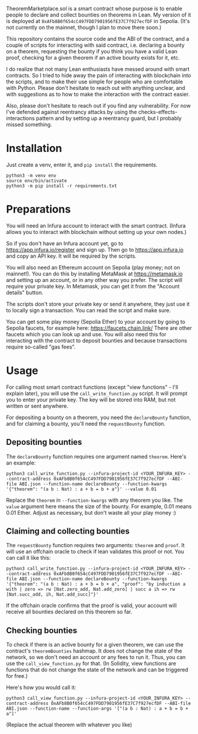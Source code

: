 TheoremMarketplace.sol is a smart contract whose purpose is to enable people to declare and collect bounties on theorems in Lean.
My version of it is deployed at `0xAFb8B0f654cC497FDD7901956fE37C7f927ecfDF` in Sepolia. 
(It's not currently on the mainnet, though I plan to move there soon.)

This repository contains the source code and the ABI of the contract, and a couple of scripts for interacting with said contract, i.e. declaring a bounty on a theorem, requesting the bounty if you think you have a valid Lean proof, checking for a given theorem if an active bounty exists for it, etc.

I do realize that not many Lean enthusiasts have messed around with smart contracts. So I tried to hide away the pain of interacting with blockchain into the scripts, and to make their use simple for people who are comfortable with Python. Please don't hesitate to reach out with anything unclear, and with suggestions as to how to make the interaction with the contract easier. 

Also, please don't hesitate to reach out if you find any vulnerability. For now I've defended against reentrancy attacks by using the checks-effects-interactions pattern and by setting up a reentrancy guard, but I probably missed something.

# Installation

Just create a venv, enter it, and `pip install` the requirements. 

```commandline
python3 -m venv env
source env/bin/activate
python3 -m pip install -r requirements.txt
```

# Preparations

You will need an Infura account to interact with the smart contract. (Infura allows you to interact with blockchain without setting up your own nodes.) 

So if you don't have an Infura account yet, go to https://app.infura.io/register and sign up.
Then go to https://app.infura.io and copy an API key. It will be required by the scripts.

You will also need an Ethereum account on Sepolia (play money; not on mainnet!). You can do this by installing MetaMask at https://metamask.io and setting up an account, or in any other way you prefer. The script will require your private key. In Metamask, you can get it from the "Account details" button.

The scripts don't store your private key or send it anywhere, they just use it to locally sign a transaction. You can read the script and make sure.

You can get some play money (Sepolia Ether) to your account by going to Sepolia faucets, for example here: https://faucets.chain.link/
There are other faucets which you can look up and use. You will also need this for interacting with the contract to deposit bounties and because transactions require so-called "gas fees".

# Usage

For calling most smart contract functions (except "view functions" - I'll explain later), you will use the `call_write_function.py` script.
It will prompt you to enter your private key. The key will be stored into RAM, but not written or sent anywhere.

For depositing a bounty on a theorem, you need the `declareBounty` function, and for claiming a bounty, you'll need the `requestBounty` function.

## Depositing bounties

The `declareBounty` function requires one argument named `theorem`.
Here's an example:

```commandline
python3 call_write_function.py --infura-project-id <YOUR_INFURA_KEY> --contract-address 0xAFb8B0f654cC497FDD7901956fE37C7f927ecfDF --ABI-file ABI.json --function-name declareBounty --function-kwargs '{"theorem": "(a b : Nat) : a + b = b + a"}' --value 0.01
```

Replace the `theorem` in `--function-kwargs` with any theorem you like.
The `value` argument here means the size of the bounty. For example, 0.01 means 0.01 Ether. Adjust as necessary, but don't waste all your play money :)


## Claiming and collecting bounties

The `requestBounty` function requires two arguments: `theorem` and `proof`. It will use an offchain oracle to check if lean validates this proof or not.
You can call it like this:

```commandline
python3 call_write_function.py --infura-project-id <YOUR_INFURA_KEY> --contract-address 0xAFb8B0f654cC497FDD7901956fE37C7f927ecfDF --ABI-file ABI.json --function-name declareBounty --function-kwargs '{"theorem": "(a b : Nat) : a + b = b + a", "proof": "by induction a with | zero => rw [Nat.zero_add, Nat.add_zero] | succ a ih => rw [Nat.succ_add, ih, Nat.add_succ]"}'
```

If the offchain oracle confirms that the proof is valid, your account will receive all bounties declared on this theorem so far.

## Checking bounties

To check if there is an active bounty for a given theorem, we can use the contract's `theoremBounties` hashmap.
It does not change the state of the network, so we don't need an account or any fees to run it. Thus, you can use the `call_view_function.py` for that. (In Solidity, view functions are functions that do not change the state of the network and can be triggered for free.)

Here's how you would call it:

```commandline
python3 call_view_function.py --infura-project-id <YOUR_INFURA_KEY> --contract-address 0xAFb8B0f654cC497FDD7901956fE37C7f927ecfDF --ABI-file ABI.json --function-name --function-args '["(a b : Nat) : a + b = b + a"]'
```

(Replace the actual theorem with whatever you like)

